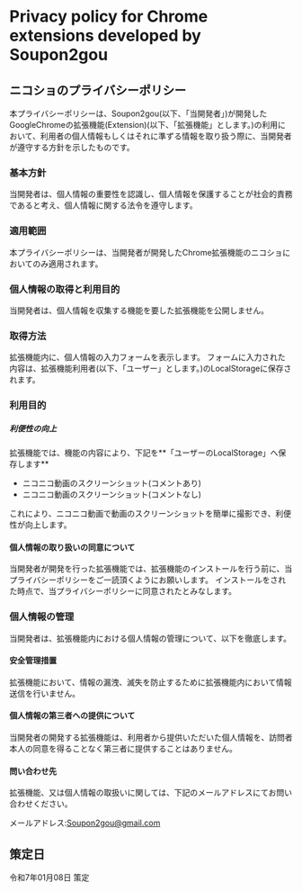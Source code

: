 # Privacy policy for Chrome extensions developed by Soupon2gou
## ニコショのプライバシーポリシー

本プライバシーポリシーは、Soupon2gou(以下、「当開発者」)が開発したGoogleChromeの拡張機能(Extension)(以下、「拡張機能」とします。)の利用において、利用者の個人情報もしくはそれに準ずる情報を取り扱う際に、当開発者が遵守する方針を示したものです。

### 基本方針
当開発者は、個人情報の重要性を認識し、個人情報を保護することが社会的責務であると考え、個人情報に関する法令を遵守します。

### 適用範囲
本プライバシーポリシーは、当開発者が開発したChrome拡張機能のニコショにおいてのみ適用されます。

### 個人情報の取得と利用目的
当開発者は、個人情報を収集する機能を要した拡張機能を公開しません。

### 取得方法
拡張機能内に、個人情報の入力フォームを表示します。
フォームに入力された内容は、拡張機能利用者(以下、「ユーザー」とします。)のLocalStorageに保存されます。

### 利用目的
##### 利便性の向上
拡張機能では、機能の内容により、下記を**「ユーザーのLocalStorage」へ保存します**
- ニコニコ動画のスクリーンショット(コメントあり)
- ニコニコ動画のスクリーンショット(コメントなし)

これにより、ニコニコ動画で動画のスクリーンショットを簡単に撮影でき、利便性が向上します。

#### 個人情報の取り扱いの同意について
当開発者が開発を行った拡張機能では、拡張機能のインストールを行う前に、当プライバシーポリシーをご一読頂くようにお願いします。
インストールをされた時点で、当プライバシーポリシーに同意されたとみなします。

### 個人情報の管理
当開発者は、拡張機能内における個人情報の管理について、以下を徹底します。

#### 安全管理措置
拡張機能において、情報の漏洩、滅失を防止するために拡張機能内において情報送信を行いません。

#### 個人情報の第三者への提供について
当開発者の開発する拡張機能は、利用者から提供いただいた個人情報を、訪問者本人の同意を得ることなく第三者に提供することはありません。

#### 問い合わせ先
拡張機能、又は個人情報の取扱いに関しては、下記のメールアドレスにてお問い合わせください。

メールアドレス:Soupon2gou@gmail.com
## 策定日
令和7年01月08日 策定  
